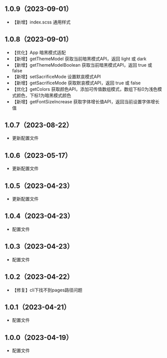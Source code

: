 ## 1.0.9（2023-09-01）
- 【新增】index.scss 通用样式
## 1.0.8（2023-09-01）
- 【优化】App 暗黑模式适配
- 【新增】getThemeModel 获取当前暗黑模式API，返回 light 或 dark
- 【新增】getThemeModelBoolean 获取当前暗黑模式API，返回 true 或 false
- 【新增】setSacrificeMode 设置默哀模式API
- 【新增】getSacrificeMode 获取默哀模式API，返回 true 或 false 
- 【优化】getColors 获取颜色API，添加可传值数组模式，数组下标0为浅色模式颜色，下标1为暗黑模式颜色
- 【新增】getFontSizeIncrease 获取字体增长值API，返回当前设置字体增长值
## 1.0.7（2023-08-22）
- 更新配置文件
## 1.0.6（2023-05-17）
- 更新配置文件
## 1.0.5（2023-04-23）
- 更新配置文件
## 1.0.4（2023-04-23）
- 配置文件
## 1.0.3（2023-04-23）
- 配置文件
## 1.0.2（2023-04-22）
- 【修复】cli下找不到pages路径问题
## 1.0.1（2023-04-21）
- 配置文件
## 1.0.0（2023-04-19）
- 配置文件
